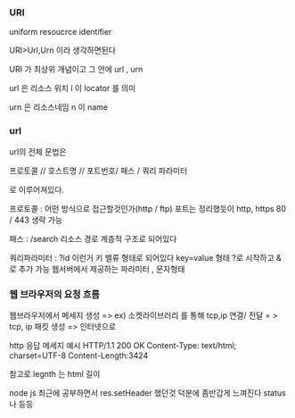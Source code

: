 ### URI

uniform resoucrce identifier

URI>Url,Urn 이라 생각하면된다

URI 가 최상위 개념이고 그 안에 url , urn

url 은 리소스 위치 l 이 locator 를 의미

urn 은 리소스네임 n 이 name

### url

url의 전체 문법은

프로토콜 // 호스트명 // 포트번호/ 패스 / 쿼리 파라미터

로 이루어져있다.

프로토콜 : 어떤 방식으로 접근할것인가(http / ftp)
포트는 정리했듯이 http, https 80 / 443 생략 가능

패스 : /search 리소스 경로 계층적 구조로 되어있다

쿼리파라미터 : ?id 이런거 키 밸류 형태로 되어있다
key=value 형태
?로 시작하고 & 로 추가 가능
웹서버에서 제공하는 파라미터 , 문자형태

### 웹 브라우저의 요청 흐름

웹브라우저에서 메세지 생성 => ex) 소켓라이브러리 를 통해 tcp,ip 연결/ 전달 = > tcp, ip 패킷 생성 => 인터넷으로

http 응답 메세지 예시
HTTP/1.1 200 OK
Content-Type: text/html; charset=UTF-8
Content-Length:3424

참고로 legnth 는 html 길이

node js 최근에 공부하면서 res.setHeader 했던것 덕분에 좀반갑게 느껴진다
status 나 등등
